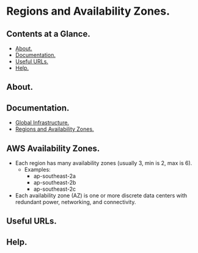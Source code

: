 # Regions and Availability Zones.





## Contents at a Glance.
* [About.](#about)
* [Documentation.](#documentation)
* [Useful URLs.](#useful-urls)
* [Help.](#help)





## About.





## Documentation.
* [Global Infrastructure.](https://aws.amazon.com/about-aws/global-infrastructure/)
* [Regions and Availability Zones.](https://aws.amazon.com/about-aws/global-infrastructure/regions_az/?p=ngi&loc=2)





## AWS Availability Zones.
* Each region has many availability zones (usually 3, min is 2, max is 6).
  * Examples:
    * ap-southeast-2a
    * ap-southeast-2b
    * ap-southeast-2c
* Each availability zone (AZ) is one or more discrete data centers with redundant power, networking, and connectivity.
## Useful URLs.





## Help.
